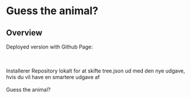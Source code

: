 # Guess the animal?

## Overview
Deployed version with Github Page:
<br>


<br><br>
Installerer Repository lokalt for at skifte tree.json ud med den nye udgave, 
<br>
hvis du vil have en smartere udgave af 
<br><br>
Guess the animal? 